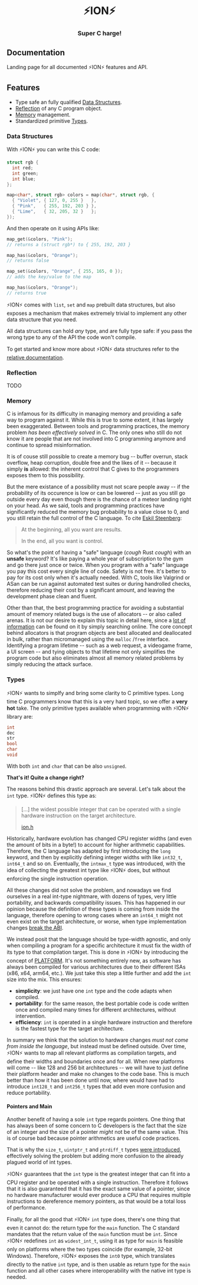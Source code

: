 <div align="center">
  <h1>⚡️ION⚡️</h1>
  <h3>Super C harge!</h3>
</div>

## Documentation

Landing page for all documented ⚡️ION⚡️ features and API.

## Features

- Type safe an fully qualified [Data Structures](#data-structures).
- [Reflection](#reflection) of any C program object.
- [Memory](#memory) management.
- Standardized primitive [Types](#types).

### Data Structures

With ⚡️ION⚡️ you can write this C code:

```c
struct rgb {
  int red;
  int green;
  int blue;
};

map<char*, struct rgb> colors = map(char*, struct rgb, {
  { "Violet", { 127, 0, 255 }   },
  { "Pink",   { 255, 192, 203 } },
  { "Lime",   { 32, 205, 32 }   };
});
```

And then operate on it using APIs like:

```c
map_get(&colors, "Pink");
// returns a (struct rgb*) to { 255, 192, 203 }

map_has(&colors, "Orange");
// returns false

map_set(&colors, "Orange", { 255, 165, 0 });
// adds the key/value to the map

map_has(&colors, "Orange");
// returns true
```

⚡️ION⚡️ comes with `list`, `set` and `map` prebuilt data structures, but also exposes
a mechanism that makes extremely trivial to implement any other data structure that you
need.

All data structures can hold *any* type, and are fully type safe: if you pass the wrong
type to any of the API the code won't compile.

To get started and know more about ⚡️ION⚡️ data structures refer to the [relative
documentation](data_structures.md).

### Reflection

TODO

### Memory

C is infamous for its difficulty in managing memory and providing a safe way to program
against it. While this is true to some extent, it has largely been exaggerated. Between
tools and programming practices, the memory problem *has been effectively solved* in C.
The only ones who still do not know it are people that are not involved into C
programming anymore and continue to spread misinformation.

It is of couse still possible to create a memory bug -- buffer overrun, stack overflow,
heap corruption, double free and the likes of it -- because it simply **is** allowed:
the inherent control that C gives to the programmers exposes them to this possibility.

But the mere existance of a possibility must not scare people away -- if the probability
of its occurence is low or can be lowered -- just as you still go outside every day even
though there is the chance of a meteor landing right on your head. As we said, tools and
programming practices have significantly reduced the memory bug probability to a value
close to 0, and you still retain the full control of the C language. To cite [Eskil
Steenberg](https://www.youtube.com/watch?v=443UNeGrFoM):

> At the beginning, all you want are results.
>
> In the end, all you want is control.

So what's the point of having a "safe" language (*cough* Rust *cough*) with an
**unsafe** keyword? It's like paying a whole year of subscription to the gym and go
there just once or twice. When you program with a "safe" language you pay this cost
every single line of code. Safety is not free. It's better to pay for its cost only when
it's actually needed. With C, tools like Valgrind or ASan can be run against automated
test suites or during handrolled checks, therefore reducing their cost by a significant
amount, and leaving the development phase clean and fluent.

Other than that, the best programming practice for avoiding a substantial amount of
memory related bugs is the use of allocators -- or also called arenas. It is not our
desire to explain this topic in detail here, since a [lot of information](
https://www.rfleury.com/p/untangling-lifetimes-the-arena-allocator) can be found on it
by simply searching online. The core concept behind allocators is that program objects
are best allocated and deallocated in bulk, rather than micromanaged using the `malloc`
/`free` interface. Identifying a program lifetime -- such as a web request, a videogame
frame, a UI screen -- and tying objects to that lifetime not only simplifies the
program code but also eliminates almost all memory related problems by simply reducing
the attack surface.

### Types

⚡️ION⚡️ wants to simplfy and bring some clarity to C primitive types. Long time C
programmers know that this is a very hard topic, so we offer a **very hot** take.
The only primitive types available when programming with ⚡️ION⚡️ library are:

```c
int
dec
str
bool
char
void
```

With both `int` and `char` that can be also `unsigned`.

**That's it! Quite a change right?**

The reasons behind this drastic approach are several. Let's talk about the `int` type.
⚡️ION⚡️ defines this type as:

> [...] the widest possible integer that can be operated with a single hardware
> instruction on the target architecture.
>
> [ion.h](../src/ion.h)

Historically, hardware evolution has changed CPU register widths (and even the amount
of bits in a byte!) to account for higher arithmetic capabilities. Therefore,
the C language has adapted by first introducing the `long` keyword, and then by
explicitly defining integer widths with like `int32_t`, `int64_t` and so on. Eventually,
the `intmax_t` type was introduced, with the idea of collecting the greatest int type
like ⚡️ION⚡️ does, but without enforcing the single instruction operation.

All these changes did not solve the problem, and nowadays we find ourselves in a real
int-type nightmare, with dozens of types, very little portability, and backwards
compatibility issues. This has happened in our opinion because the definition of these
types is coming from inside the language, therefore opening to wrong cases where an
`int64_t` might not even exist on the target architecture, or worse, when type
implementation changes [break the ABI](https://thephd.dev/intmax_t-hell-c++-c).

We instead posit that the language should be type-width agnostic, and only when
compiling a program for a specific architecture it must fix the width of its type to
that compilation target. This is done in ⚡️ION⚡️ by introducing the concept of
[PLATFORM](../src/ion/platform.h). It's not something entirely new, as software has
always been compiled for various architectures due to their different ISAs (x86, x64,
arm64, etc.). We just take this step a little further and add the `int` size into the
mix. This ensures:

  - **simplicity**: we just have one `int` type and the code adapts when compiled.
  - **portability**: for the same reason, the best portable code is code written once
    and compiled many times for different architectures, without intervention.
  - **efficiency**: `int` is operated in a single hardware instruction and therefore is
    the fastest type for the target architecture.

In summary we think that the solution to hardware changes *must not come from inside
the language*, but instead must be defined outside. Over time, ⚡️ION⚡️ wants to map
all relevant platforms as compilation targets, and define their widths and boundaries
once and for all. When new platforms will come -- like 128 and 256 bit architectures --
we will have to just define their platform header and make no changes to the code base.
This is much better than how it has been done until now, where would have had to
introduce `int128_t` and `int256_t` types that add even more confusion and reduce
portability.

#### Pointers and Main

Another benefit of having a sole `int` type regards pointers. One thing that has always
been of some concern to C developers is the fact that the size of an integer and the
size of a pointer *might* not be of the same value. This is of course bad because
pointer arithmetics are useful code practices.

That is why the `size_t`, `uintptr_t` and `ptrdiff_t` types [were introduced](
https://pvs-studio.com/en/blog/posts/cpp/a0050/), effectively solving the problem but
adding more confusion to the already plagued world of int types.

⚡️ION⚡️ guarantees that the `int` type is the greatest integer that can fit into a CPU
register and be operated with a single instruction. Therefore it follows that it is also
guaranteed that it has the exact same value of a pointer, since no hardware manufacturer
would ever produce a CPU that requires multiple instructions to dereference memory
pointers, as that would be a total loss of performance.

Finally, for all the good that ⚡️ION⚡️ `int` type does, there's one thing that even it
cannot do: the return type for the `main` function. The C standard mandates that the
return value of the `main` function must be `int`. Since ⚡️ION⚡️ redefines `int` as
`widest_int_t`, using it as type for `main` is feasible only on platforms where the
two types coincide (for example, 32-bit Windows). Therefore, ⚡️ION⚡️ exposes the `int0`
type, which translates directly to the native `int` type, and is then usable as return
type for the `main` function and all other cases where interoperability with the native
int type is needed.
